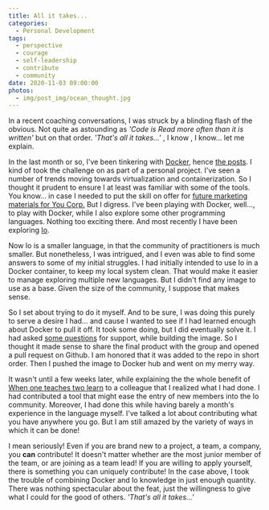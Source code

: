 ```yaml
---
title: All it takes...
categories:
  - Personal Development
tags:
  - perspective
  - courage
  - self-leadership
  - contribute
  - community
date: 2020-11-03 09:00:00
photos:
  - img/post_img/ocean_thought.jpg
---
```


In a recent coaching conversations, I was struck by a blinding flash of the obvious. Not quite as astounding as _'Code is Read more often than it is written'_ but on that order. _'That's all it takes...'_ , I know , I know... let me explain.

In the last month or so, I've been tinkering with [Docker](/2020/09/14/docker-for-development/), hence [the posts](/2020/10/28/docker-for-development-2/). I kind of took the challenge on as part of a personal project. I've seen a number of trends moving towards virtualization and containerization. So I thought it prudent to ensure I at least was familiar with some of the tools. You know... in case I needed to put the skill on offer for [future marketing materials for You Corp.](/2019/09/30/career-self-employed/) But I digress. I've been playing with Docker, well..., to play with Docker, while I also explore some other programming languages. Nothing too exciting there. And most recently I have been exploring [Io](https://iolanguage.org/about.html).

Now Io is a smaller language, in that the community of practitioners is much smaller. But nonetheless, I was intrigued, and I even was able to find some answers to some of my initial struggles. I had initially intended to use Io in a Docker container, to keep my local system clean. That would make it easier to manage exploring multiple new languages. But I didn't find any image to use as a base. Given the size of the community, I suppose that makes sense.

So I set about trying to do it myself. And to be sure, I was doing this purely to serve a desire I had... and cause I wanted to see if I had learned enough about Docker to pull it off. It took some doing, but I did eventually solve it. I had asked [some questions](https://github.com/IoLanguage/io/issues/433) for support, while building the image. So I thought it made sense to share the final product with the group and opened a pull request on Github. I am honored that it was added to the repo in short order. Then I pushed the image to Docker hub and went on my merry way.

It wasn't until a few weeks later, while explaining the the whole benefit of [When one teaches two learn](/2020/07/13/repost-when-one-teaches-two-learn/) to a colleague that I realized what I had done. I had contributed a tool that might ease the entry of new members into the Io community. Moreover, I had done this while having barely a month's experience in the language myself. I've talked a lot about contributing what you have anywhere you go. But I am still amazed by the variety of ways in which it can be done!

I mean seriously! Even if you are brand new to a project, a team, a company, you **can** contribute! It doesn't matter whether are the most junior member of the team, or are joining as a team lead! If you are willing to apply yourself, there is something you can uniquely contribute! In the case above, I took the trouble of combining Docker and Io knowledge in just enough quantity. There was nothing spectacular about the feat, just the willingness to give what I could for the good of others. _'That's all it takes...'_
